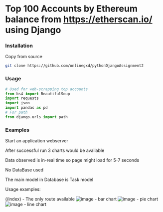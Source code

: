 # Top 100 Accounts by Ethereum balance from https://etherscan.io/ using Django

### Installation
Copy from source
```bash
git clone https://github.com/onlinegxd/pythonDjangoAssignment2
```

### Usage

```python
# Used for web-scrapping top accounts
from bs4 import BeautifulSoup
import requests
import json
import pandas as pd
# For path
from django.urls import path
```

### Examples

Start an application webserver

After successful run 3 charts would be available

Data observed is in-real time so page might load for 5-7 seconds

No DataBase used

The main model in Database is Task model

Usage examples:

(/index) - The only route available
![image](https://user-images.githubusercontent.com/80266425/153492146-6ddc0b8e-81ad-41c5-ba39-4da1ac07885e.png) - bar chart
![image](https://user-images.githubusercontent.com/80266425/153492274-01e7257b-fd17-4b4d-8e01-854e7692ac15.png) - pie chart
![image](https://user-images.githubusercontent.com/80266425/153492331-f24bdd4d-a812-499a-866c-576d17fd79e8.png) - line chart




